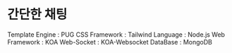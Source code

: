 # 간단한 채팅

<front>
  Template Engine : PUG
  CSS Framework : Tailwind
  
<Back>
  Language : Node.js
  Web Framework : KOA
  Web-Socket : KOA-Websocket
  DataBase : MongoDB
